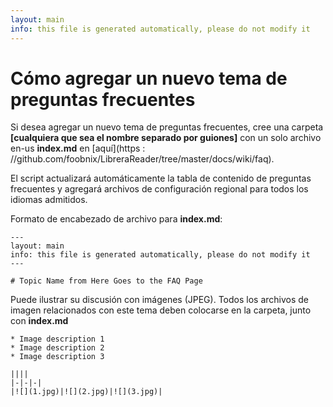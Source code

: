 ```yaml
---
layout: main
info: this file is generated automatically, please do not modify it
---
```


# Cómo agregar un nuevo tema de preguntas frecuentes

Si desea agregar un nuevo tema de preguntas frecuentes, cree una carpeta **[cualquiera que sea el nombre separado por guiones]** con un solo archivo en-us **index.md** en [aquí](https : //github.com/foobnix/LibreraReader/tree/master/docs/wiki/faq).

El script actualizará automáticamente la tabla de contenido de preguntas frecuentes y agregará archivos de configuración regional para todos los idiomas admitidos.

Formato de encabezado de archivo para **index.md**:

```
---
layout: main
info: this file is generated automatically, please do not modify it
---

# Topic Name from Here Goes to the FAQ Page
```

Puede ilustrar su discusión con imágenes (JPEG). Todos los archivos de imagen relacionados con este tema deben colocarse en la carpeta, junto con **index.md**

```
* Image description 1
* Image description 2
* Image description 3

||||
|-|-|-|
|![](1.jpg)|![](2.jpg)|![](3.jpg)|
```

